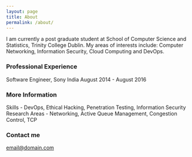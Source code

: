 ```yaml
---
layout: page
title: About
permalink: /about/
---
```


I am currently a post graduate student at School of Computer Science and Statistics, Trinity College Dublin. My areas of interests include: Computer Networking, Information Security, Cloud Computing and DevOps. 

### Professional Experience

Software Engineer, Sony India 
August 2014 - August 2016 

### More Information

Skills - DevOps, Ethical Hacking, Penetration Testing, Information Security  
Research Areas - Networking, Active Queue Management, Congestion Control, TCP

### Contact me

[email@domain.com](mailto:rohit.tahil@gmail.com)

